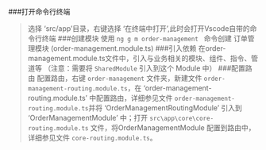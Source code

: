 ###打开命令行终端
> 选择 ‘src/app’目录，右键选择 ‘在终端中打开’,此时会打开Vscode自带的命令行终端
###创建模块
> 使用 `ng g m order-management ` 命令创建 订单管理模块 (order-management.module.ts)
###引入依赖
> 在order-management.module.ts文件中，引入与业务相关的模块、组件、指令、管道等 （注意：需要将 `SharedModule` 引入到这个 Module 中）
###配置路由
> 配置路由，右键 `order-management` 文件夹，新建文件 `order-management-routing.module.ts`，在 ‘order-management-routing.module.ts’ 中配置路由，详细参见文件 `order-management-routing.module.ts`并将 ‘OrderManagementRoutingModule’  引入到 ‘OrderManagementModule’ 中；打开 `src\app\core\core-routing.module.ts` 文件，将OrderManagementModule 配置到路由中，详细参见文件 ` core-routing.module.ts `。
